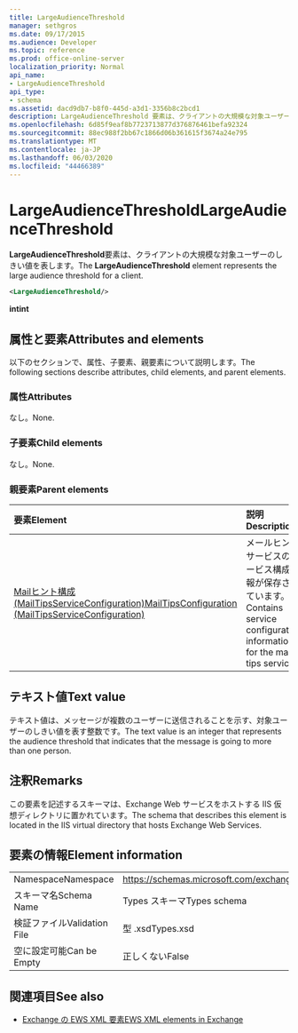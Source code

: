 ```yaml
---
title: LargeAudienceThreshold
manager: sethgros
ms.date: 09/17/2015
ms.audience: Developer
ms.topic: reference
ms.prod: office-online-server
localization_priority: Normal
api_name:
- LargeAudienceThreshold
api_type:
- schema
ms.assetid: dacd9db7-b8f0-445d-a3d1-3356b8c2bcd1
description: LargeAudienceThreshold 要素は、クライアントの大規模な対象ユーザーのしきい値を表します。
ms.openlocfilehash: 6d85f9eaf8b7723713877d376876461befa92324
ms.sourcegitcommit: 88ec988f2bb67c1866d06b361615f3674a24e795
ms.translationtype: MT
ms.contentlocale: ja-JP
ms.lasthandoff: 06/03/2020
ms.locfileid: "44466389"
---
```

# <a name="largeaudiencethreshold"></a><span data-ttu-id="a8f6a-103">LargeAudienceThreshold</span><span class="sxs-lookup"><span data-stu-id="a8f6a-103">LargeAudienceThreshold</span></span>

<span data-ttu-id="a8f6a-104">**LargeAudienceThreshold**要素は、クライアントの大規模な対象ユーザーのしきい値を表します。</span><span class="sxs-lookup"><span data-stu-id="a8f6a-104">The **LargeAudienceThreshold** element represents the large audience threshold for a client.</span></span> 
  
```XML
<LargeAudienceThreshold/>
```

 <span data-ttu-id="a8f6a-105">**int**</span><span class="sxs-lookup"><span data-stu-id="a8f6a-105">**int**</span></span>
## <a name="attributes-and-elements"></a><span data-ttu-id="a8f6a-106">属性と要素</span><span class="sxs-lookup"><span data-stu-id="a8f6a-106">Attributes and elements</span></span>

<span data-ttu-id="a8f6a-107">以下のセクションで、属性、子要素、親要素について説明します。</span><span class="sxs-lookup"><span data-stu-id="a8f6a-107">The following sections describe attributes, child elements, and parent elements.</span></span>
  
### <a name="attributes"></a><span data-ttu-id="a8f6a-108">属性</span><span class="sxs-lookup"><span data-stu-id="a8f6a-108">Attributes</span></span>

<span data-ttu-id="a8f6a-109">なし。</span><span class="sxs-lookup"><span data-stu-id="a8f6a-109">None.</span></span>
  
### <a name="child-elements"></a><span data-ttu-id="a8f6a-110">子要素</span><span class="sxs-lookup"><span data-stu-id="a8f6a-110">Child elements</span></span>

<span data-ttu-id="a8f6a-111">なし。</span><span class="sxs-lookup"><span data-stu-id="a8f6a-111">None.</span></span>
  
### <a name="parent-elements"></a><span data-ttu-id="a8f6a-112">親要素</span><span class="sxs-lookup"><span data-stu-id="a8f6a-112">Parent elements</span></span>

|<span data-ttu-id="a8f6a-113">**要素**</span><span class="sxs-lookup"><span data-stu-id="a8f6a-113">**Element**</span></span>|<span data-ttu-id="a8f6a-114">**説明**</span><span class="sxs-lookup"><span data-stu-id="a8f6a-114">**Description**</span></span>|
|:-----|:-----|
|[<span data-ttu-id="a8f6a-115">Mailヒント構成 (MailTipsServiceConfiguration)</span><span class="sxs-lookup"><span data-stu-id="a8f6a-115">MailTipsConfiguration (MailTipsServiceConfiguration)</span></span>](mailtipsconfiguration-mailtipsserviceconfiguration.md) <br/> |<span data-ttu-id="a8f6a-116">メールヒントサービスのサービス構成情報が保存されています。</span><span class="sxs-lookup"><span data-stu-id="a8f6a-116">Contains service configuration information for the mail tips service.</span></span>  <br/> |
   
## <a name="text-value"></a><span data-ttu-id="a8f6a-117">テキスト値</span><span class="sxs-lookup"><span data-stu-id="a8f6a-117">Text value</span></span>

<span data-ttu-id="a8f6a-118">テキスト値は、メッセージが複数のユーザーに送信されることを示す、対象ユーザーのしきい値を表す整数です。</span><span class="sxs-lookup"><span data-stu-id="a8f6a-118">The text value is an integer that represents the audience threshold that indicates that the message is going to more than one person.</span></span>
  
## <a name="remarks"></a><span data-ttu-id="a8f6a-119">注釈</span><span class="sxs-lookup"><span data-stu-id="a8f6a-119">Remarks</span></span>

<span data-ttu-id="a8f6a-120">この要素を記述するスキーマは、Exchange Web サービスをホストする IIS 仮想ディレクトリに置かれています。</span><span class="sxs-lookup"><span data-stu-id="a8f6a-120">The schema that describes this element is located in the IIS virtual directory that hosts Exchange Web Services.</span></span>
  
## <a name="element-information"></a><span data-ttu-id="a8f6a-121">要素の情報</span><span class="sxs-lookup"><span data-stu-id="a8f6a-121">Element information</span></span>

|||
|:-----|:-----|
|<span data-ttu-id="a8f6a-122">Namespace</span><span class="sxs-lookup"><span data-stu-id="a8f6a-122">Namespace</span></span>  <br/> |https://schemas.microsoft.com/exchange/services/2006/types  <br/> |
|<span data-ttu-id="a8f6a-123">スキーマ名</span><span class="sxs-lookup"><span data-stu-id="a8f6a-123">Schema Name</span></span>  <br/> |<span data-ttu-id="a8f6a-124">Types スキーマ</span><span class="sxs-lookup"><span data-stu-id="a8f6a-124">Types schema</span></span>  <br/> |
|<span data-ttu-id="a8f6a-125">検証ファイル</span><span class="sxs-lookup"><span data-stu-id="a8f6a-125">Validation File</span></span>  <br/> |<span data-ttu-id="a8f6a-126">型 .xsd</span><span class="sxs-lookup"><span data-stu-id="a8f6a-126">Types.xsd</span></span>  <br/> |
|<span data-ttu-id="a8f6a-127">空に設定可能</span><span class="sxs-lookup"><span data-stu-id="a8f6a-127">Can be Empty</span></span>  <br/> |<span data-ttu-id="a8f6a-128">正しくない</span><span class="sxs-lookup"><span data-stu-id="a8f6a-128">False</span></span>  <br/> |
   
## <a name="see-also"></a><span data-ttu-id="a8f6a-129">関連項目</span><span class="sxs-lookup"><span data-stu-id="a8f6a-129">See also</span></span>



- [<span data-ttu-id="a8f6a-130">Exchange の EWS XML 要素</span><span class="sxs-lookup"><span data-stu-id="a8f6a-130">EWS XML elements in Exchange</span></span>](ews-xml-elements-in-exchange.md)

